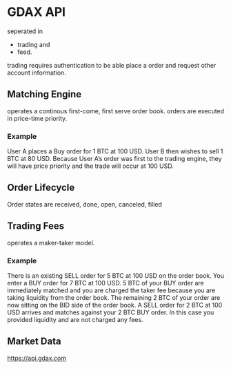 # GDAX API

seperated in 
* trading and 
* feed.

trading requires authentication to be able place a order and request other account information.

## Matching Engine 

operates a continous first-come, first serve order book.
orders are executed in price-time priority.

### Example
User A places a Buy order for 1 BTC at 100 USD. User B then wishes to sell 1 BTC at 80 USD. Because User A’s order was first to the trading engine, they will have price priority and the trade will occur at 100 USD.

## Order Lifecycle

Order states are received, done, open, canceled, filled

## Trading Fees

operates a maker-taker model.

### Example
There is an existing SELL order for 5 BTC at 100 USD on the order book. You enter a BUY order for 7 BTC at 100 USD. 5 BTC of your BUY order are immediately matched and you are charged the taker fee because you are taking liquidity from the order book. The remaining 2 BTC of your order are now sitting on the BID side of the order book. A SELL order for 2 BTC at 100 USD arrives and matches against your 2 BTC BUY order. In this case you provided liquidity and are not charged any fees.

## Market Data

https://api.gdax.com
